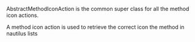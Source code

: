AbstractMethodIconAction is the common super class for all the method icon actions.A method icon action is used to retrieve the correct icon the method in nautilus lists